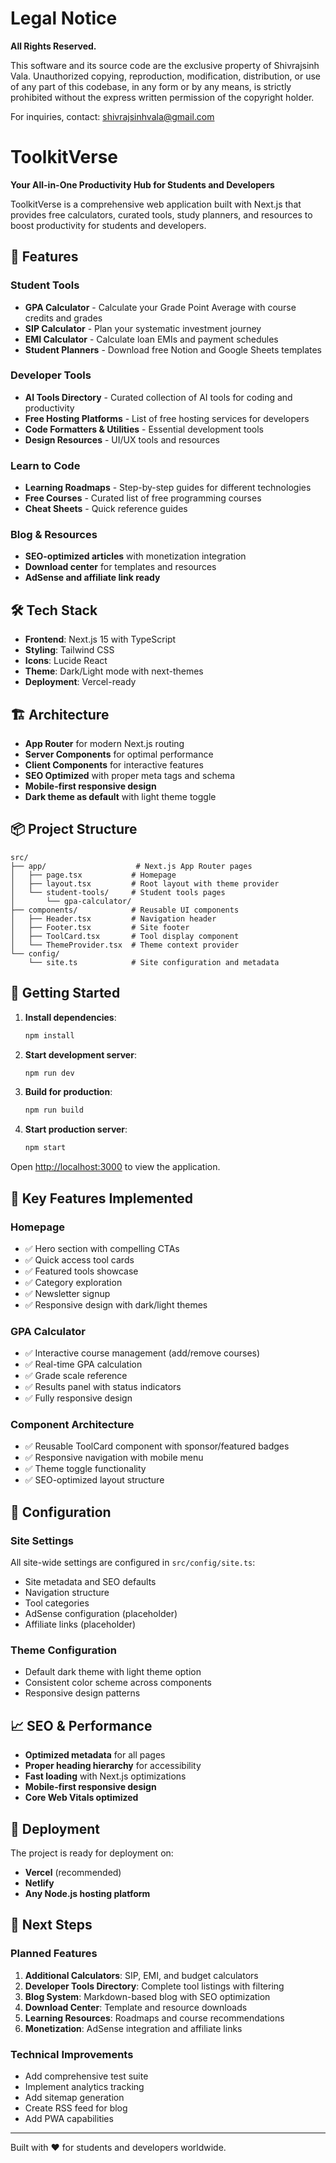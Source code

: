 # Legal Notice

**All Rights Reserved.**

This software and its source code are the exclusive property of Shivrajsinh Vala. Unauthorized copying, reproduction, modification, distribution, or use of any part of this codebase, in any form or by any means, is strictly prohibited without the express written permission of the copyright holder.

For inquiries, contact: shivrajsinhvala@gmail.com

# ToolkitVerse

**Your All-in-One Productivity Hub for Students and Developers**

ToolkitVerse is a comprehensive web application built with Next.js that provides free calculators, curated tools, study planners, and resources to boost productivity for students and developers.

## 🚀 Features

### Student Tools
- **GPA Calculator** - Calculate your Grade Point Average with course credits and grades
- **SIP Calculator** - Plan your systematic investment journey
- **EMI Calculator** - Calculate loan EMIs and payment schedules
- **Student Planners** - Download free Notion and Google Sheets templates

### Developer Tools
- **AI Tools Directory** - Curated collection of AI tools for coding and productivity
- **Free Hosting Platforms** - List of free hosting services for developers
- **Code Formatters & Utilities** - Essential development tools
- **Design Resources** - UI/UX tools and resources

### Learn to Code
- **Learning Roadmaps** - Step-by-step guides for different technologies
- **Free Courses** - Curated list of free programming courses
- **Cheat Sheets** - Quick reference guides

### Blog & Resources
- **SEO-optimized articles** with monetization integration
- **Download center** for templates and resources
- **AdSense and affiliate link ready**

## 🛠 Tech Stack

- **Frontend**: Next.js 15 with TypeScript
- **Styling**: Tailwind CSS
- **Icons**: Lucide React
- **Theme**: Dark/Light mode with next-themes
- **Deployment**: Vercel-ready

## 🏗 Architecture

- **App Router** for modern Next.js routing
- **Server Components** for optimal performance
- **Client Components** for interactive features
- **SEO Optimized** with proper meta tags and schema
- **Mobile-first responsive design**
- **Dark theme as default** with light theme toggle

## 📦 Project Structure

```
src/
├── app/                    # Next.js App Router pages
│   ├── page.tsx           # Homepage
│   ├── layout.tsx         # Root layout with theme provider
│   └── student-tools/     # Student tools pages
│       └── gpa-calculator/
├── components/            # Reusable UI components
│   ├── Header.tsx         # Navigation header
│   ├── Footer.tsx         # Site footer
│   ├── ToolCard.tsx       # Tool display component
│   └── ThemeProvider.tsx  # Theme context provider
└── config/
    └── site.ts            # Site configuration and metadata
```

## 🚀 Getting Started

1. **Install dependencies**:
   ```bash
   npm install
   ```

2. **Start development server**:
   ```bash
   npm run dev
   ```

3. **Build for production**:
   ```bash
   npm run build
   ```

4. **Start production server**:
   ```bash
   npm start
   ```

Open [http://localhost:3000](http://localhost:3000) to view the application.

## 🎯 Key Features Implemented

### Homepage
- ✅ Hero section with compelling CTAs
- ✅ Quick access tool cards
- ✅ Featured tools showcase
- ✅ Category exploration
- ✅ Newsletter signup
- ✅ Responsive design with dark/light themes

### GPA Calculator
- ✅ Interactive course management (add/remove courses)
- ✅ Real-time GPA calculation
- ✅ Grade scale reference
- ✅ Results panel with status indicators
- ✅ Fully responsive design

### Component Architecture
- ✅ Reusable ToolCard component with sponsor/featured badges
- ✅ Responsive navigation with mobile menu
- ✅ Theme toggle functionality
- ✅ SEO-optimized layout structure

## 🔧 Configuration

### Site Settings
All site-wide settings are configured in `src/config/site.ts`:
- Site metadata and SEO defaults
- Navigation structure
- Tool categories
- AdSense configuration (placeholder)
- Affiliate links (placeholder)

### Theme Configuration
- Default dark theme with light theme option
- Consistent color scheme across components
- Responsive design patterns

## 📈 SEO & Performance

- **Optimized metadata** for all pages
- **Proper heading hierarchy** for accessibility
- **Fast loading** with Next.js optimizations
- **Mobile-first responsive design**
- **Core Web Vitals optimized**

## 🚀 Deployment

The project is ready for deployment on:
- **Vercel** (recommended)
- **Netlify**
- **Any Node.js hosting platform**

## 🔮 Next Steps

### Planned Features
1. **Additional Calculators**: SIP, EMI, and budget calculators
2. **Developer Tools Directory**: Complete tool listings with filtering
3. **Blog System**: Markdown-based blog with SEO optimization
4. **Download Center**: Template and resource downloads
5. **Learning Resources**: Roadmaps and course recommendations
6. **Monetization**: AdSense integration and affiliate links

### Technical Improvements
- Add comprehensive test suite
- Implement analytics tracking
- Add sitemap generation
- Create RSS feed for blog
- Add PWA capabilities



---

Built with ❤️ for students and developers worldwide.